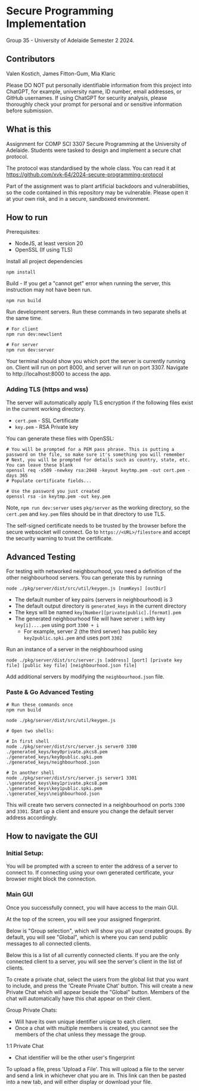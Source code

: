 # Secure Programming Implementation

Group 35 - University of Adelaide Semester 2 2024.

## Contributors
Valen Kostich,
James Fitton-Gum,
Mia Klaric

Please DO NOT put personally identifiable information from this project into ChatGPT, for example, university name, ID number, email addresses, or GitHub usernames. If using ChatGPT for security analysis, please thoroughly check your prompt for personal and or sensitive information before submission.

## What is this
Assignment for COMP SCI 3307 Secure Programming at the University of Adelaide.
Students were tasked to design and implement a secure chat protocol.

The protocol was standardised by the whole class. You can read it at https://github.com/xvk-64/2024-secure-programming-protocol

Part of the assignment was to plant artificial backdoors and vulnerabilities, so the
code contained in this repository may be vulnerable. Please open it at your own risk, and in a secure, sandboxed environment. 

## How to run
Prerequisites:
- NodeJS, at least version 20
- OpenSSL (If using TLS)

Install all project dependencies
```shell
npm install
```

Build - If you get a "cannot get" error when running the server, this instruction may not have been run.
``` shell
npm run build
```

Run development servers. Run these commands in two separate shells at the same time.
```shell
# For client
npm run dev:newclient

# For server
npm run dev:server
```

Your terminal should show you which port the server is currently running on. Client will run on port 8000, and server will run on port 3307. Navigate to http://localhost:8000 to access the app.

### Adding TLS (https and wss)
The server will automatically apply TLS encryption if the following files exist in the current working directory.
- `cert.pem` - SSL Certificate
- `key.pem` - RSA Private key

You can generate these files with OpenSSL:
```shell
# You will be prompted for a PEM pass phrase. This is putting a password on the file, so make sure it's something you will remember
# Next, you will be prompted for details such as country, state, etc. You can leave these blank
openssl req -x509 -newkey rsa:2048 -keyout keytmp.pem -out cert.pem -days 365
# Populate certificate fields...

# Use the password you just created
openssl rsa -in keytmp.pem -out key.pem
```

Note, `npm run dev:server` uses `pkg/server` as the working directory, so the `cert.pem` and `key.pem` files should be 
in that directory to use TLS.

The self-signed certificate needs to be trusted by the browser before the secure websocket will connect. Go to
`https://<URL>/filestore` and accept the security warning to trust the certificate.

## Advanced Testing
For testing with networked neighbourhood, you need a definition of the other neighbourhood servers. You can generate this by running
```shell
node ./pkg/server/dist/src/util/keygen.js [numKeys] [outDir]
```
- The default number of key pairs (servers in neighbourhood) is 3
- The default output directory is `generated_keys` in the current directory
- The keys will be named `key[Number][private|public].[format].pem`
- The generated neighbourhood file will have server `i` with key `key[i]....pem` using port `3300 + i`
  - For example, server 2 (the third server) has public key `key2public.spki.pem` and uses port `3302`

Run an instance of a server in the neighbourhood using
```shell
node ./pkg/server/dist/src/server.js [address] [port] [private key file] [public key file] [neighbourhood.json file]
```

Add additional servers by modifying the `neighbourhood.json` file.

### Paste & Go Advanced Testing
```shell
# Run these commands once
npm run build

node ./pkg/server/dist/src/util/keygen.js

# Open two shells:

# In first shell
node ./pkg/server/dist/src/server.js server0 3300 ./generated_keys/key0private.pkcs8.pem ./generated_keys/key0public.spki.pem ./generated_keys/neighbourhood.json

# In another shell
node ./pkg/server/dist/src/server.js server1 3301 .\generated_keys\key1private.pkcs8.pem .\generated_keys\key1public.spki.pem .\generated_keys\neighbourhood.json
```
This will create two servers connected in a neighbourhood on ports `3300` and `3301`. Start up a client and ensure you change the default server address accordingly. 

## How to navigate the GUI

### Initial Setup:

You will be prompted with a screen to enter the address of a server to connect to.
If connecting using your own generated certificate, your browser might block the connection. 
 

### Main GUI
Once you successfully connect, you will have access to the main GUI.

At the top of the screen, you will see your assigned fingerprint.

Below is "Group selection", which will show you all your created groups. By default, you will see "Global", which is where you can send public messages to all connected clients.

Below this is a list of all currently connected clients. If you are the only connected client to a server, you will see the server's client in the list of clients. 

To create a private chat, select the users from the global list that you want to include, and press the 'Create Private Chat' button.
This will create a new Private Chat which will appear beside the "Global" button. Members of the chat will automatically have this chat appear on their client. 

Group Private Chats:
- Will have its own unique identifier unique to each client. 
- Once a chat with multiple members is created, you cannot see the members of the chat unless they message the group. 

1:1 Private Chat
- Chat identifier will be the other user's fingerprint

To upload a file, press 'Upload a File'. This will upload a file to the server and send a link in whichever chat you are in. This link can then be pasted into a new tab, and will either display or download your file. 


